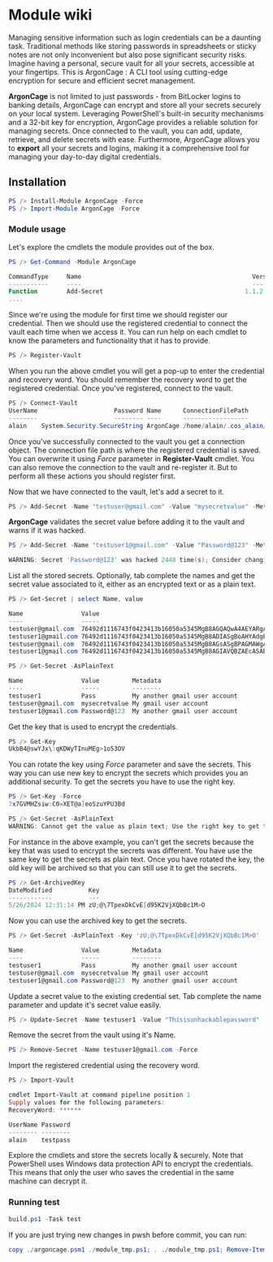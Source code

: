 # Module wiki

Managing sensitive information such as login credentials can be a daunting task. Traditional methods like storing passwords in spreadsheets or sticky notes are not only inconvenient but also pose significant security risks. Imagine having a personal, secure vault for all your secrets, accessible at your fingertips.
This is ArgonCage : A CLI tool using cutting-edge encryption for secure and efficient secret management.

**ArgonCage** is not limited to just passwords - from BitLocker logins to banking details, ArgonCage can encrypt and store all your secrets securely on your local system. Leveraging PowerShell's built-in security mechanisms and a 32-bit key for encryption, ArgonCage provides a reliable solution for managing secrets. Once connected to the vault, you can add, update, retrieve, and delete secrets with ease. Furthermore, ArgonCage allows you to **export** all your secrets and logins, making it a comprehensive tool for managing your day-to-day digital credentials.

## Installation

```PowerShell
PS /> Install-Module ArgonCage -Force
PS /> Import-Module ArgonCage -Force
```

### Module usage

Let's explore the cmdlets the module provides out of the box.

```PowerShell
PS /> Get-Command -Module ArgonCage

CommandType     Name                                               Version    Source
-----------     ----                                               -------    ------
Function        Add-Secret                                       1.1.2      ArgonCage
....
```

Since we're using the module for first time we should register our credential. Then we should use the registered credential to connect the vault each time when we access it. You can run help on each cmdlet to know the parameters and functionality that it has to provide.

```PowerShell
PS /> Register-Vault
```

When you run the above cmdlet you will get a pop-up to enter the credential and recovery word. You should remember the recovery word to get the registered credential.
Once you've registered, connect to the vault.

```PowerShell
PS /> Connect-Vault
UserName                     Password Name      ConnectionFilePath
--------                     -------- ----      ------------------
alain    System.Security.SecureString ArgonCage /home/alain/.cos_alain/connection.clixml
```

Once you've successfully connected to the vault you get a connection object. The connection file path is where the registered credential is saved. You can overwrite it using *Force* parameter in **Register-Vault** cmdlet. You can also remove the connection to the vault and re-register it. But to perform all these actions you should register first.

Now that we have connected to the vault, let's add a secret to it.

```PowerShell
PS /> Add-Secret -Name "testuser@gmail.com" -Value "mysecretvalue" -Metadata "My gmail user account"
```

**ArgonCage** validates the secret value before adding it to the vault and warns if it was hacked.

```PowerShell
PS /> Add-Secret -Name "testuser1@gmail.com" -Value "Password@123" -Metadata "My another gmail user account"

WARNING: Secret 'Password@123' was hacked 2448 time(s); Consider changing the secret value.
```

List all the stored secrets. Optionally, tab complete the names and get the secret value associated to it, either as an encrypted text or as a plain text.

```PowerShell
PS /> Get-Secret | select Name, value

Name                Value
----                -----
testuser@gmail.com  76492d1116743f0423413b16050a5345MgB8AGQAQwA4AEYARgA4AFEALwBUAGkAVgByADUAMQA2AGYAUgBHAFMAWQBxAFEAPQA9AHwAMQAyADUAZgBkADMAOQBlADkAZQAyADIANgBkADcANgBl…
testuser1@gmail.com 76492d1116743f0423413b16050a5345MgB8ADIASgBoAHYAdgBqAEQARwAzAFkAbQAxAGoAVAA1AHcAcgBWAFUAYwBYAFEAPQA9AHwAMAAwAGYANABhADYAZABlAGEAYwA1AGQAMgAwAGMANQBl…
testuser@gmail.com  76492d1116743f0423413b16050a5345MgB8AGsASgBPAGMAWgAyADMAbwA4AEYAQwBQADEANgBvAHgAegBQAE8AcQA4AFEAPQA9AHwAYQBhADAAYgAxADYANQA2AGIAMgA1AGQAMwBlAGYAZAA1…
testuser1@gmail.com 76492d1116743f0423413b16050a5345MgB8AGIAVQBZAEcASABEAHIAWQBFAEcATQBCADIAOQAxAEsASQBoAE4AVAB0AGcAPQA9AHwAMQBhADQAMgAxAGQANgA3AGYAYgA1ADEAYQAwADkAOAAw…

PS /> Get-Secret -AsPlainText

Name                Value         Metadata
----                -----         --------
testuser1           Pass          My another gmail user account
testuser@gmail.com  mysecretvalue My gmail user account
testuser1@gmail.com Password@123  My another gmail user account
```

Get the key that is used to encrypt the credentials.

```PowerShell
PS /> Get-Key
UkbB4@swYJx\:qKDWyTInuMEg>1o53OV
```

You can rotate the key using *Force* parameter and save the secrets. This way you can use new key to encrypt the secrets which provides you an additional
security. To get the secrets you have to use the right key.

```PowerShell
PS /> Get-Key -Force
?x7GVMHZsiw:C0=XET@a]eoSzuYPU3Bd

PS /> Get-Secret -AsPlainText
WARNING: Cannot get the value as plain text; Use the right key to get the secret value as plain text.
```

For instance in the above example, you can't get the secrets because the key that was used to encrypt the secrets was different. You have use the same key to get the secrets as plain text. Once you have rotated the key, the old key will be archived so that you can still use it to get the secrets.

```PowerShell
PS /> Get-ArchivedKey
DateModified          Key
------------          ---
5/26/2024 12:31:14 PM zU;@\7TpexDkCvE[d95K2VjXQbBc1M>O
```

Now you can use the archived key to get the secrets.

```PowerShell
PS /> Get-Secret -AsPlainText -Key 'zU;@\7TpexDkCvE[d95K2VjXQbBc1M>O'

Name                Value         Metadata
----                -----         --------
testuser1           Pass          My another gmail user account
testuser@gmail.com  mysecretvalue My gmail user account
testuser1@gmail.com Password@123  My another gmail user account
```

Update a secret value to the existing credential set. Tab complete the name parameter and update it's secret value easily.

```PowerShell
PS /> Update-Secret -Name testuser1 -Value "Thisisunhackablepassword" -Force
```

Remove the secret from the vault using it's Name.

```PowerShell
PS /> Remove-Secret -Name testuser1@gmail.com -Force
```

Import the registered credential using the recovery word.

```PowerShell
PS /> Import-Vault

cmdlet Import-Vault at command pipeline position 1
Supply values for the following parameters:
RecoveryWord: ******

UserName Password
-------- --------
alain    testpass
```
<!-- TODO: USE AESgcm INSTEAD OF  relying on windows api -->
Explore the cmdlets and store the secrets locally & securely. Note that PowerShell uses Windows data protection API to encrypt the credentials. This means that only the user who saves the credential in the same machine can decrypt it.

### Running test

```PowerShell
build.ps1 -Task test
```

If you are just trying new changes in pwsh before commit, you can run:

```PowerShell
copy ./argoncage.psm1 ./module_tmp.ps1; . ./module_tmp.ps1; Remove-Item ./module_tmp.ps1
```
